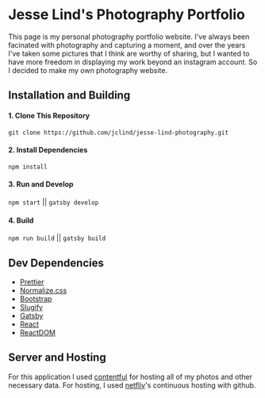 # Jesse Lind's Photography Portfolio
This page is my personal photography portfolio website. I've always been facinated with photography and capturing a moment, and over the years I've taken some pictures that I think are worthy of sharing, but I wanted to have more freedom in displaying my work beyond an instagram account. So I decided to make my own photography website.

## Installation and Building

#### 1. Clone This Repository
`git clone https://github.com/jclind/jesse-lind-photography.git`
#### 2. Install Dependencies
`npm install`
#### 3. Run and Develop
`npm start` || `gatsby develop`
#### 4. Build
`npm run build` || `gatsby build`

## Dev Dependencies
- [Prettier](https://prettier.io/)
- [Normalize.css](https://necolas.github.io/normalize.css/)
- [Bootstrap](https://getbootstrap.com/)
- [Slugify](https://www.npmjs.com/package/slugify)
- [Gatsby](https://www.gatsbyjs.com/)
- [React](https://reactjs.org/)
- [ReactDOM](https://reactjs.org/docs/react-dom.html) 

## Server and Hosting
For this application I used [contentful](https://www.contentful.com/) for hosting all of my photos and other necessary data.
For hosting, I used [netfliy](https://www.netlify.com/)'s continuous hosting with github.

